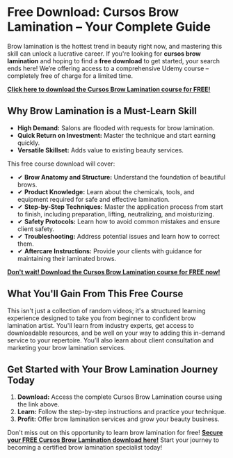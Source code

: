 # Free Download: Cursos Brow Lamination – Your Complete Guide

Brow lamination is the hottest trend in beauty right now, and mastering this skill can unlock a lucrative career. If you're looking for **cursos brow lamination** and hoping to find a **free download** to get started, your search ends here! We’re offering access to a comprehensive Udemy course – completely free of charge for a limited time.

[**Click here to download the Cursos Brow Lamination course for FREE!**](https://udemywork.com/cursos-brow-lamination)

## Why Brow Lamination is a Must-Learn Skill

*   **High Demand:** Salons are flooded with requests for brow lamination.
*   **Quick Return on Investment:** Master the technique and start earning quickly.
*   **Versatile Skillset:** Adds value to existing beauty services.

This free course download will cover:

*   ✔ **Brow Anatomy and Structure:** Understand the foundation of beautiful brows.
*   ✔ **Product Knowledge:** Learn about the chemicals, tools, and equipment required for safe and effective lamination.
*   ✔ **Step-by-Step Techniques:** Master the application process from start to finish, including preparation, lifting, neutralizing, and moisturizing.
*   ✔ **Safety Protocols:** Learn how to avoid common mistakes and ensure client safety.
*   ✔ **Troubleshooting:** Address potential issues and learn how to correct them.
*   ✔ **Aftercare Instructions:** Provide your clients with guidance for maintaining their laminated brows.

[**Don't wait! Download the Cursos Brow Lamination course for FREE now!**](https://udemywork.com/cursos-brow-lamination)

## What You'll Gain From This Free Course

This isn't just a collection of random videos; it's a structured learning experience designed to take you from beginner to confident brow lamination artist. You'll learn from industry experts, get access to downloadable resources, and be well on your way to adding this in-demand service to your repertoire. You’ll also learn about client consultation and marketing your brow lamination services.

## Get Started with Your Brow Lamination Journey Today

1.  **Download:** Access the complete Cursos Brow Lamination course using the link above.
2.  **Learn:** Follow the step-by-step instructions and practice your technique.
3.  **Profit:** Offer brow lamination services and grow your beauty business.

Don't miss out on this opportunity to learn brow lamination for free! [**Secure your FREE Cursos Brow Lamination download here!**](https://udemywork.com/cursos-brow-lamination) Start your journey to becoming a certified brow lamination specialist today!
